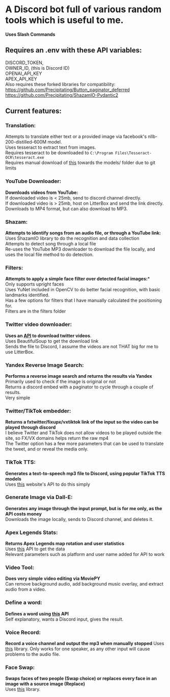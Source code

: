 # A Discord bot full of various random tools which is useful to me.
**Uses Slash Commands**
## Requires an .env with these API variables:
DISCORD_TOKEN,\
OWNER_ID, (this is Discord ID)\
OPENAI_API_KEY\
APEX_API_KEY\
Also requires these forked libraries for compatibility: \
https://github.com/Precipitating/Button_paginator_deferred \
https://github.com/Precipitating/ShazamIO-Pydantic2 

## Current features:
### Translation:
Attempts to translate either text or a provided image via facebook's nllb-200-distilled-600M model.  
Uses tesseract to extract text from images.\
Requires tesseract to be downloaded to ``C:\Program Files\Tesseract-OCR\tesseract.exe``\
Requires manual download of [this](https://dl.fbaipublicfiles.com/nllb/lid/lid218e.bin) towards the models/ folder due to git limits

### YouTube Downloader:
**Downloads videos from YouTube:**\
If downloaded video is < 25mb, send to discord channel directly.\
If downloaded video is > 25mb, host on LitterBox and send the link directly.\
Downloads to MP4 format, but can also download to MP3.

### Shazam:
**Attempts to identify songs from an audio file, or through a YouTube link:**\
Uses ShazamIO library to do the recognition and data collection \
Attempts to detect song through a local file\
Re-uses the YouTube MP3 downloader to download the file locally, and uses the local file method to do detection.

### Filters:
**Attempts to apply a simple face filter over detected facial images:***\
Only supports upright faces\
Uses YuNet included in OpenCV to do better facial recognition, with basic landmarks identified.\
Has a few options for filters that I have manually calculated the positioning for.\
Filters are in the filters folder

### Twitter video downloader:
**Uses an [API](https://twitsave.com) to download twitter videos**.\
Uses BeautifulSoup to get the download link\
Sends the file to Discord, I assume the videos are not THAT big for me to use LitterBox.

### Yandex Reverse Image Search:
**Performs a reverse image search and returns the results via Yandex**\
Primarily used to check if the image is original or not\
Returns a discord embed with a paginator to cycle through a couple of results.\
Very simple

### Twitter/TikTok embedder:
**Returns a fxtwitter/fixupx/vxtiktok link of the input so the video can be played through discord**\
I believe Twitter and TikTok does not allow videos to be played outside the site, so FX/VX domains helps return the raw mp4\
The Twitter option has a few more parameters that can be used to translate the tweet, and or reveal the media only.

### TikTok TTS:
**Generates a text-to-speech mp3 file to Discord, using popular TikTok TTS models**\
Uses [this](https://tiktok-tts.weilbyte.dev/) website's API to do this simply

### Generate Image via Dall-E:
**Generates any image through the input prompt, but is for me only, as the API costs money**\
Downloads the image locally, sends to Discord channel, and deletes it.

### Apex Legends Stats:
**Returns Apex Legends map rotation and user statistics**\
Uses [this](https://apexlegendsapi.com/) API to get the data \
Relevant parameters such as platform and user name added for API to work

### Video Tool:
**Does very simple video editing via MoviePY**\
Can remove background audio, add background music overlay, and extract audio from a video.

### Define a word:
**Defines a word using [this](https://dictionaryapi.dev/) API**\
Self explanatory, wants a Discord input, gives the result.

### Voice Record:
**Record a voice channel and output the mp3 when manually stopped**
Uses [this](https://github.com/imayhaveborkedit/discord-ext-voice-recv) library. Only works for one speaker, as any other input will cause problems to the audio file.

### Face Swap:
**Swaps faces of two people (Swap choice) or replaces every face in an image with a source image (Replace)**\
Uses [this](https://github.com/deepinsight/insightface) library. 












